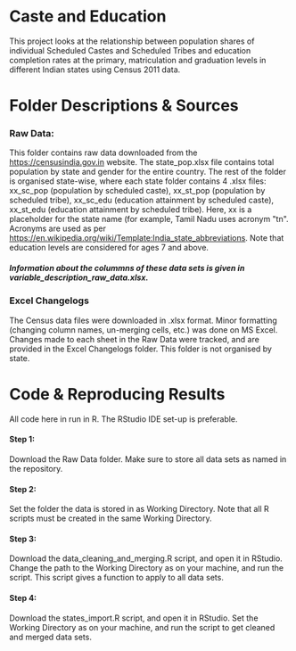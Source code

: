 # Caste and Education
This project looks at the relationship between population shares of individual Scheduled Castes and Scheduled Tribes and education completion rates at the primary, matriculation and graduation levels in different Indian states using Census 2011 data. 

# Folder Descriptions & Sources
### Raw Data:
This folder contains raw data downloaded from the https://censusindia.gov.in website. The state_pop.xlsx file contains total population by state and gender for the entire country. The rest of the folder is organised state-wise, where each state folder contains 4 .xlsx files: xx_sc_pop (population by scheduled caste), xx_st_pop (population by scheduled tribe), xx_sc_edu (education attainment by scheduled caste), xx_st_edu (education attainment by scheduled tribe). Here, xx is a placeholder for the state name (for example, Tamil Nadu uses acronym "tn". Acronyms are used as per https://en.wikipedia.org/wiki/Template:India_state_abbreviations. Note that education levels are considered for ages 7 and above. 

##### Information about the colummns of these data sets is given in variable_description_raw_data.xlsx.

### Excel Changelogs
The Census data files were downloaded in .xlsx format. Minor formatting (changing column names, un-merging cells, etc.) was done on MS Excel. Changes made to each sheet in the Raw Data were tracked, and are provided in the Excel Changelogs folder. This folder is not organised by state. 

# Code & Reproducing Results 
All code here in run in R. The RStudio IDE set-up is preferable. 
#### Step 1: 
Download the Raw Data folder. Make sure to store all data sets as named in the repository. 
#### Step 2:
Set the folder the data is stored in as Working Directory. Note that all R scripts must be created in the same Working Directory. 
#### Step 3:
Download the data_cleaning_and_merging.R script, and open it in RStudio. Change the path to the Working Directory as on your machine, and run the script. This script gives a function to apply to all data sets. 
#### Step 4:
Download the states_import.R script, and open it in RStudio. Set the Working Directory as on your machine, and run the script to get cleaned and merged data sets. 
